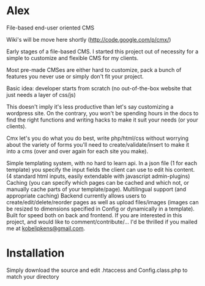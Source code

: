 Alex
====

File-based end-user oriented CMS

Wiki's will be move here shortly (http://code.google.com/p/cmx/)


Early stages of a file-based CMS. I started this project out of necessity for a simple to customize and flexible CMS for my clients.

Most pre-made CMSes are either hard to customize, pack a bunch of features you never use or simply don't fit your project.

Basic idea: developer starts from scratch (no out-of-the-box website that just needs a layer of css/js)

This doesn't imply it's less productive than let's say customizing a wordpress site. On the contrary, you won't be spending hours in the docs to find the right functions and writing hacks to make it suit your needs (or your clients).

Cmx let's you do what you do best, write php/html/css without worrying about the variety of forms you'll need to create/validate/insert to make it into a cms (over and over again for each site you make).

Simple templating system, with no hard to learn api.
In a json file (1 for each template) you specify the input fields the client can use to edit his content. (4 standard html inputs, easily extendable with javascript admin-plugins)
Caching (you can specify which pages can be cached and which not, or manually cache parts of your template/page).
Multilingual support (and appropriate caching)
Backend currently allows users to create/edit/delete/reorder pages as well as upload files/images (images can be resized to dimensions specified in Config or dynamically in a template).
Built for speed both on back and frontend.
If you are interested in this project, and would like to comment/contribute/... I'd be thrilled if you mailed me at kobelipkens@gmail.com.

Installation
============

Simply download the source and edit .htaccess and Config.class.php to match your directory
